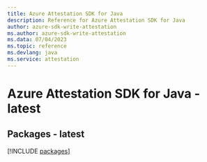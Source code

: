 ```yaml
---
title: Azure Attestation SDK for Java
description: Reference for Azure Attestation SDK for Java
author: azure-sdk-write-attestation
ms.author: azure-sdk-write-attestation
ms.data: 07/04/2023
ms.topic: reference
ms.devlang: java
ms.service: attestation
---
```

# Azure Attestation SDK for Java - latest
## Packages - latest
[!INCLUDE [packages](attestation-index.md)]